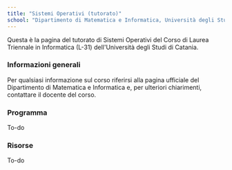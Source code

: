 ```yaml
---
title: "Sistemi Operativi (tutorato)"
school: "Dipartimento di Matematica e Informatica, Università degli Studi di Catania"
---
```

Questa è la pagina del tutorato di Sistemi Operativi del Corso di Laurea Triennale in Informatica (L-31) dell'Università degli Studi di Catania.

### Informazioni generali
Per qualsiasi informazione sul corso riferirsi alla pagina ufficiale del Dipartimento di Matematica e Informatica e, per ulteriori chiarimenti, contattare il docente del corso.

### Programma
To-do
### Risorse
To-do